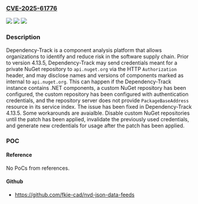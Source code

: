 ### [CVE-2025-61776](https://cve.mitre.org/cgi-bin/cvename.cgi?name=CVE-2025-61776)
![](https://img.shields.io/static/v1?label=Product&message=dependency-track&color=blue)
![](https://img.shields.io/static/v1?label=Version&message=%3C%204.13.5%20&color=brightgreen)
![](https://img.shields.io/static/v1?label=Vulnerability&message=CWE-522%3A%20Insufficiently%20Protected%20Credentials&color=brightgreen)

### Description

Dependency-Track is a component analysis platform that allows organizations to identify and reduce risk in the software supply chain. Prior to version 4.13.5, Dependency-Track may send credentials meant for a private NuGet repository to `api.nuget.org` via the HTTP `Authorization` header, and may disclose names and versions of components marked as internal to `api.nuget.org`. This can happen if the Dependency-Track instance contains .NET components, a custom NuGet repository has been configured, the custom repository has been configured with authentication credentials, and the repository server does not provide `PackageBaseAddress` resource in its service index. The issue has been fixed in Dependency-Track 4.13.5. Some workarounds are avaialble. Disable custom NuGet repositories until the patch has been applied, invalidate the previously used credentials, and generate new credentials for usage after the patch has been applied.

### POC

#### Reference
No PoCs from references.

#### Github
- https://github.com/fkie-cad/nvd-json-data-feeds


